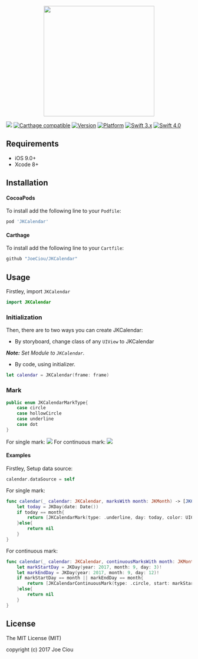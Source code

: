 <p align="center"><img src="https://cdn.rawgit.com/ex780306/JKCalendar/afdd9047/Resources/JKCalendar.png" width="300">

![](https://travis-ci.org/JoeCiou/JKCalendar.svg?branch=master)
[![Carthage compatible](https://img.shields.io/badge/Carthage-compatible-4BC51D.svg?style=flat)](https://github.com/Carthage/Carthage)
[![Version](https://img.shields.io/cocoapods/v/JKCalendar.svg)](http://cocoadocs.org/docsets/JKCalendar)
[![Platform](https://img.shields.io/cocoapods/p/JKCalendar.svg)](http://cocoadocs.org/docsets/JKCalendar)
[![Swift 3.x](https://img.shields.io/badge/Swift-3.x-orange.svg?style=flat)](https://swift.org/)
[![Swift 4.0](https://img.shields.io/badge/Swift-4.0-orange.svg?style=flat)](https://swift.org/)
## Requirements
- iOS 9.0+
- Xcode 8+

## Installation
#### CocoaPods
To install add the following line to your `Podfile`:
```ruby
pod 'JKCalendar'
```

#### Carthage
To install add the following line to your `Cartfile`:
```ruby
github "JoeCiou/JKCalendar"
```

## Usage

Firstley, import `JKCalendar`
```swift
import JKCalendar
```

### Initialization
Then, there are to two ways you can create JKCalendar:
- By storyboard, change class of any `UIView` to JKCalendar

_**Note:** Set Module to `JKCalendar`._

- By code, using initializer.
```swift
let calendar = JKCalendar(frame: frame)
```

### Mark
```swift
public enum JKCalendarMarkType{
    case circle
    case hollowCircle
    case underline
    case dot
}
```
For single mark:
<img src="https://cdn.rawgit.com/Joe22499/JKCalendar/3de876ad/Resources/mark_type_single.png">
For continuous mark:
<img src="https://cdn.rawgit.com/Joe22499/JKCalendar/3de876ad/Resources/mark_type_continuous.png">

#### Examples
Firstley, Setup data source:
```swift
calendar.dataSource = self
```
For single mark:
```swift
func calendar(_ calendar: JKCalendar, marksWith month: JKMonth) -> [JKCalendarMark]? {
    let today = JKDay(date: Date())
    if today == month{
        return [JKCalendarMark(type: .underline, day: today, color: UIColor.red)]
    }else{
        return nil
    }
}
```
For continuous mark:
```swift
func calendar(_ calendar: JKCalendar, continuousMarksWith month: JKMonth) -> [JKCalendarContinuousMark]?{
    let markStartDay = JKDay(year: 2017, month: 9, day: 3)!
    let markEndDay = JKDay(year: 2017, month: 9, day: 12)!
    if markStartDay == month || markEndDay == month{
        return [JKCalendarContinuousMark(type: .circle, start: markStartDay, end: markEndDay, color: UIColor.red)]
    }else{
        return nil
    }
}
```

## License
The MIT License (MIT)

copyright (c) 2017 Joe Ciou


